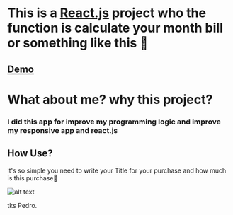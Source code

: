 # This is a [React.js](https://reactjs.org) project who the function is calculate your month bill or something like this 🧡 <br>
## [Demo](https://pratic-finance.vercel.app)

<h1> What about me? 
why this project? </h1>
<h3>I did this app for improve my programming logic and improve my responsive app and react.js </h3> 

## How Use?
it's so simple you need to write your Title for your purchase and how much is this purchase🧡

![alt text](https://cdn.discordapp.com/attachments/757695400894529547/1011032218963026071/readme.png)



tks Pedro.



